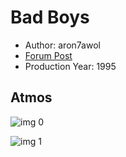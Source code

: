 # Bad Boys

* Author: aron7awol
* [Forum Post](https://www.avsforum.com/threads/bass-eq-for-filtered-movies.2995212/post-56744478)
* Production Year: 1995

## Atmos

![img 0](https://i.imgur.com/7VpRyXX.jpg)

![img 1](https://i.imgur.com/rZMaSDq.png)

